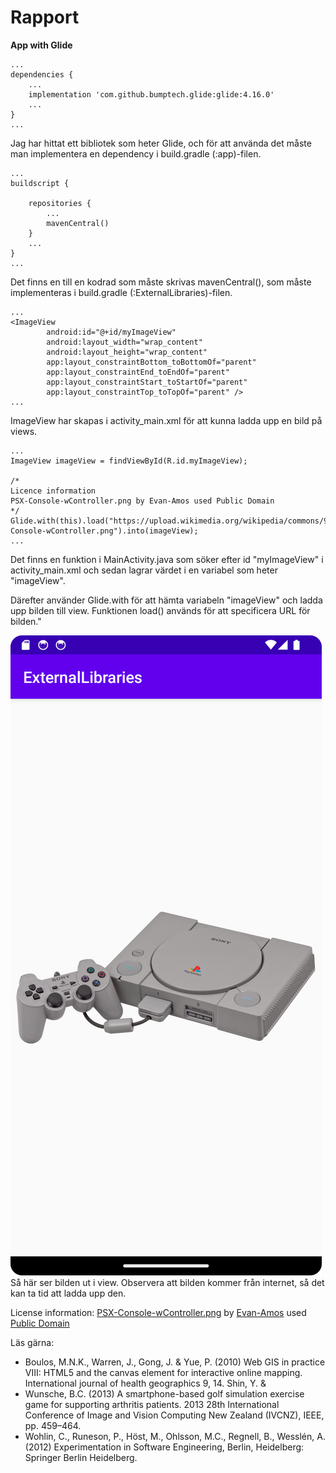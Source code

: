 # Rapport

**App with Glide**

```
...
dependencies {
    ...
    implementation 'com.github.bumptech.glide:glide:4.16.0'
    ...
}
...
```
Jag har hittat ett bibliotek som heter Glide, och för att använda det måste man implementera en dependency i build.gradle (:app)-filen.

```
...
buildscript {
    
    repositories {
        ...
        mavenCentral()
    }
    ...
}
...
```
Det finns en till en kodrad som måste skrivas mavenCentral(), som måste implementeras i build.gradle (:ExternalLibraries)-filen.

```
...
<ImageView
        android:id="@+id/myImageView"
        android:layout_width="wrap_content"
        android:layout_height="wrap_content"
        app:layout_constraintBottom_toBottomOf="parent"
        app:layout_constraintEnd_toEndOf="parent"
        app:layout_constraintStart_toStartOf="parent"
        app:layout_constraintTop_toTopOf="parent" />
...
```
ImageView har skapas i activity_main.xml för att kunna ladda upp en bild på views.

```
...
ImageView imageView = findViewById(R.id.myImageView);

/*
Licence information
PSX-Console-wController.png by Evan-Amos used Public Domain
*/
Glide.with(this).load("https://upload.wikimedia.org/wikipedia/commons/9/95/PSX-Console-wController.png").into(imageView);
...
```
Det finns en funktion i MainActivity.java som söker efter id "myImageView" i activity_main.xml 
och sedan lagrar värdet i en variabel som heter "imageView".

Därefter använder Glide.with för att hämta variabeln "imageView" och ladda upp bilden till view. 
Funktionen load() används för att specificera URL för bilden."

![Screenshot1.png](Screenshot1.png)
Så här ser bilden ut i view. 
Observera att bilden kommer från internet, så det kan ta tid att ladda upp den.

License information:
[PSX-Console-wController.png](https://commons.wikimedia.org/wiki/File:PSX-Console-wController.png) 
by [Evan-Amos](https://commons.wikimedia.org/wiki/User:Evan-Amos) 
used [Public Domain](https://commons.wikimedia.org/wiki/File:PSX-Console-wController.png#Summary)

Läs gärna:

- Boulos, M.N.K., Warren, J., Gong, J. & Yue, P. (2010) Web GIS in practice VIII: HTML5 and the canvas element for interactive online mapping. International journal of health geographics 9, 14. Shin, Y. &
- Wunsche, B.C. (2013) A smartphone-based golf simulation exercise game for supporting arthritis patients. 2013 28th International Conference of Image and Vision Computing New Zealand (IVCNZ), IEEE, pp. 459–464.
- Wohlin, C., Runeson, P., Höst, M., Ohlsson, M.C., Regnell, B., Wesslén, A. (2012) Experimentation in Software Engineering, Berlin, Heidelberg: Springer Berlin Heidelberg.
